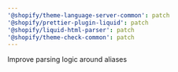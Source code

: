 ```yaml
---
'@shopify/theme-language-server-common': patch
'@shopify/prettier-plugin-liquid': patch
'@shopify/liquid-html-parser': patch
'@shopify/theme-check-common': patch
---
```


Improve parsing logic around aliases
